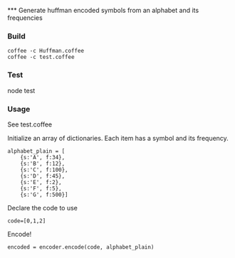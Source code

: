 *** Generate huffman encoded symbols from an alphabet and its frequencies 

### Build
```
coffee -c Huffman.coffee
coffee -c test.coffee
```

### Test
node test

### Usage
See test.coffee

Initialize an array of dictionaries. Each item has a symbol and its frequency.
```
alphabet_plain = [
	{s:'A', f:34},
	{s:'B', f:12},
	{s:'C', f:100},
	{s:'D', f:45},
	{s:'E', f:2},
	{s:'F', f:5},
	{s:'G', f:500}]
```
Declare the code to use
```
code=[0,1,2]
```

Encode!
```
encoded = encoder.encode(code, alphabet_plain)
```
